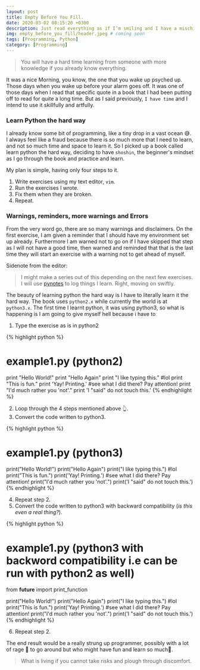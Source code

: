 ```yaml
---
layout: post
title: Empty Before You Fill.
date: 2020-03-02 08:15:20 +0300
description: Just read everything as if I’m smiling and I have a mischievous little twinkle in my eye.
img: empty_before_you_fill/header.jpeg # coming soon
tags: [Programming, Python]
category: [Programming]
---
```

> You will have a hard time learning from someone with more knowledge if you already know everything.

It was a nice Morning, you know, the one that you wake up psyched up. Those days when you wake up before your alarm goes off. It was one of those days when I read that specific quote in a book that I had been putting off to read for quite a long time. But as I said previously,
`I have time` and I intend to use it skillfully and artfully.

### Learn Python the hard way
I already know some bit of programming, like a tiny drop in a vast ocean 😅. I always feel like a fraud because there is so much more that I need to learn, and not so much time and space to learn it. 
So I picked up a book called learn python the hard way, deciding to have `shoshin`, the beginner's mindset as I go through the book and practice and learn.

My plan is simple, having only four steps to it.

1. Write exercises using my text editor, `vim`.
2. Run the exercises I wrote.
3. Fix them when they are broken.
4. Repeat.

### Warnings, reminders, more warnings and Errors
From the very word go, there are so many warnings and disclaimers. On the first exercise, I am given a reminder that I should have my environment set up already. Furthermore I am warned not to go on if I have skipped that step as I will not have a good time, then warned and reminded that that is the last time they will start an exercise with a warning not to get ahead of myself.

Sidenote from the editor:
> I might make a series out of this depending on the next few exercises. I will use [pynotes](https://github.com/newtonkiragu/pynotes) to log things I learn. Right, moving on swiftly.

The beauty of learning python the hard way is I have to literally learn it the hard way. The book uses `python2.x` while currently the world is at `python3.x`. The first time I learnt python, it was using python3, so what is happening is I am going to give myself hell because i have to 
1. Type the exercise as is in python2

{% highlight python %}
# example1.py (python2)
print "Hello World!"
print "Hello Again"
print "I like typing this." #lol
print "This is fun."
print 'Yay! Printing.' #see what I did there? Pay attention!
print "I'd much rather you 'not'."
print 'I "said" do not touch this.'
{% endhighlight %}

2. Loop through the 4 steps mentioned above 👆.
3. Convert the code written to python3.

{% highlight python %}
# example1.py (python3)
print("Hello World!")
print("Hello Again")
print("I like typing this.") #lol
print("This is fun.")
print('Yay! Printing.') #see what I did there? Pay attention!
print("I'd much rather you 'not'.")
print('I "said" do not touch this.')
{% endhighlight %}

4. Repeat step 2.
5. Convert the code written to python3 with backward compatibility (_is this even a real thing?_).

{% highlight python %}
# example1.py (python3 with backword compatibility i.e can be run with python2 as well)
from __future__ import print_function

print("Hello World!")
print("Hello Again")
print("I like typing this.") #lol
print("This is fun.")
print('Yay! Printing.') #see what I did there? Pay attention!
print("I'd much rather you 'not'.")
print('I "said" do not touch this.')
{% endhighlight %}

6. Repeat step 2.

The end result would be a really strung up programmer, possibly with a lot of rage 😤 to go around but who might have fun and learn so much🤪.
> What is living if you cannot take risks and plough through discomfort.
